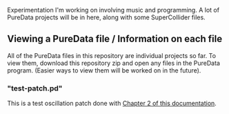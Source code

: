 Experimentation I'm working on involving music and programming. A lot of PureData projects will be in here, along with some SuperCollider files. 
## Viewing a PureData file / Information on each file
All of the PureData files in this repository are individual projects so far. To view them, download this repository zip and open any files in the PureData program. (Easier ways to view them will be worked on in the future).
### "test-patch.pd"
This is a test oscillation patch done with [Chapter 2 of this documentation](http://www.pd-tutorial.com/english/pr02.html). 


